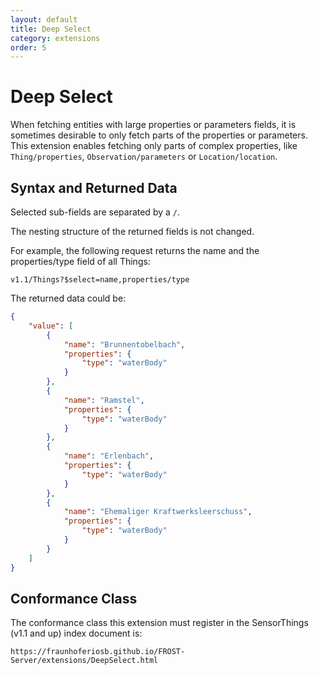 ```yaml
---
layout: default
title: Deep Select
category: extensions
order: 5
---
```


# Deep Select

When fetching entities with large properties or parameters fields, it is sometimes desirable to only fetch parts of the properties or parameters.
This extension enables fetching only parts of complex properties, like `Thing/properties`, `Observation/parameters` or `Location/location`.

## Syntax and Returned Data

Selected sub-fields are separated by a `/`.

The nesting structure of the returned fields is not changed.

For example, the following request returns the name and the properties/type field of all Things:
```
v1.1/Things?$select=name,properties/type
```
The returned data could be:
```JSON
{
    "value": [
        {
            "name": "Brunnentobelbach",
            "properties": {
                "type": "waterBody"
            }
        },
        {
            "name": "Ramstel",
            "properties": {
                "type": "waterBody"
            }
        },
        {
            "name": "Erlenbach",
            "properties": {
                "type": "waterBody"
            }
        },
        {
            "name": "Ehemaliger Kraftwerksleerschuss",
            "properties": {
                "type": "waterBody"
            }
        }
    ]
}
```


## Conformance Class

The conformance class this extension must register in the SensorThings (v1.1 and up) index document is:

    https://fraunhoferiosb.github.io/FROST-Server/extensions/DeepSelect.html



